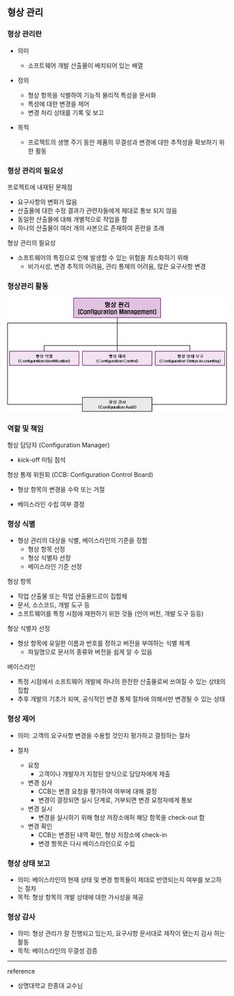 ## 형상 관리

### 형상 관리란

* 의미
  * 소프트웨어 개발 산출물이 배치되어 있는 배열

* 정의
  * 형상 항목을 식별하여 기능적 물리적 특성을 문서화
  * 특성에 대한 변경을 제어
  * 변경 처리 상태를 기록 및 보고

* 목적
  * 프로젝트의 생명 주기 동안 제품의 무결성과 변경에 대한 추적성을 확보하기 위한 활동

### 형상 관리의 필요성

프로젝트에 내재된 문제점

* 요구사항의 변화가 많음
* 산출물에 대한 수정 결과가 관련자들에게 제대로 통보 되지 않음
* 동일한 산출물에 대해 개별적으로 작업을 함
* 하나의 산출물이 여러 개의 사본으로 존재하여 혼란을 초래

형상 관리의 필요성

* 소프트웨어의 특징으로 인해 발생할 수 있는 위험을 최소화하기 위해
  * 비가시성, 변경 추적의 어려움, 관리 통제의 어려움, 많은 요구사항 변경

### 형상관리 활동

![image-20210602220512730.png](https://github.com/yoonho0922/blog-resources/blob/master/software-engineering/week13/image-20210602220512730.png?raw=true)

### 역할 및 책임

형상 담당자 (Configuration Manager)

* kick-off 미팅 참석

  

형상 통제 위원회 (CCB: Configuration Control Board)

* 형상 항목의 변경을 수락 또는 거절

* 베이스라인 수립 여부 결정

### 형상 식별

* 형상 관리의 대상을 식별, 베이스라인의 기준을 정함
  * 형상 항목 선정
  * 형상 식별자 선정
  * 베이스라인 기준 선정

형상 항목

* 작업 산출물 또는 작업 산출물드르이 집합체
* 문서, 소스코드, 개발 도구 등
* 소프트웨어를 특정 시점에 재현하기 위한 것들 (언어 버전, 개발 도구 등등)

형상 식별자 선정

* 형상 항목에 유일한 이름과 번호를 정하고 버전을 부여하는 식별 체계
  * 파일명으로 문서의 종류와 버전을 쉽게 알 수 있음

베이스라인

* 특정 시점에서 소프트웨어 개발에 하나의 완전한 산출물로써 쓰여질 수 있는 상태의 집합
* 추후 개발의 기초가 되며, 공식적인 변경 통제 절차에 의해서만 변경될 수 있는 상태

### 형상 제어

* 의미: 고객의 요구사항 변경을 수용할 것인지 평가하고 결정하는 절차

* 절차
  * 요청
    * 고객이나 개발자가 지정된 양식으로 담당자에게 제출
  * 변경 심사
    * CCB는 변경 요청을 평가하여 여부에 대해 결정
    * 변경이 결정되면 실시 단계로, 거부되면 변경 요청자에게 통보
  * 변경 실시
    * 변경을 실시하기 위해 형상 저장소에허 해당 항목을 check-out 함
  * 변경 확인
    * CCB는 변경된 내역 확인, 형상 저장소에 check-in
    * 변경 항목은 다시 베이스라인으로 수립

### 형상 상태 보고

* 의미: 베이스라인의 현재 상태 및 변경 항목들이 제대로 반영되는지 여부를 보고하는 절차
* 목적: 형상 항목의 개발 상태에 대한 가시성을 제공

### 형상 감사

* 의미: 형상 관리가 잘 진행되고 있는지, 요구사항 문서대로  제작이 됐는지 감사 하는 활동
* 목적: 베이스라인의 무결성 검증



----

reference

* 상명대학교 한종대 교수님
